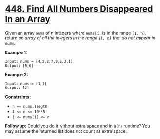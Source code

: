 # [448. Find All Numbers Disappeared in an Array](https://leetcode.com/problems/find-all-numbers-disappeared-in-an-array/)

Given an array `nums` of n integers where `nums[i]` is in the range `[1, n]`, return _an array of all the integers in the range `[1, n]` that do not appear in `nums`_.

**Example 1:**

    Input: nums = [4,3,2,7,8,2,3,1]
    Output: [5,6]

**Example 2:**

    Input: nums = [1,1]
    Output: [2]

**Constraints:**

- `n == nums.length`
- `1 <= n <= 10**5`
- `1 <= nums[i] <= n`

**Follow up:** Could you do it without extra space and in `O(n)` runtime? You may assume the returned list does not count as extra space.
